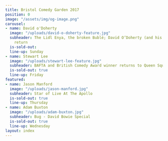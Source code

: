 ```yaml
---
title: Bristol Comedy Garden 2017
position: 0
image: "/assets/img/og-image.png"
carousel:
- name: David o'Doherty
  image: "/uploads/david-o-doherty-feature.jpg"
  subheader: The Lidl Enya, the broken Bublé; David O’Doherty (and his tiny keyboard)
    return
  is-sold-out: 
  line-up: Sunday
- name: Stewart Lee
  image: "/uploads/stewart-lee-feature.jpg"
  subheader: BAFTA and British Comedy Award winner returns to Queen Square
  is-sold-out: true
  line-up: Friday
featured:
- name: Jason Manford
  image: "/uploads/jason-manford.jpg"
  subheader: Star of Live At The Apollo
  is-sold-out: true
  line-up: Thursday
- name: Adam Buxton
  image: "/uploads/adam-buxton.jpg"
  subheader: Bug - David Bowie Special
  is-sold-out: true
  line-up: Wednesday
layout: index
---
```


